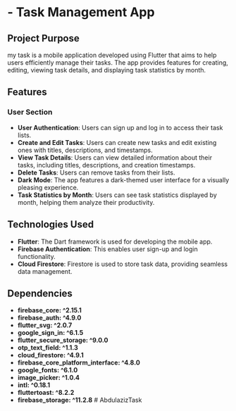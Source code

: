 # - Task Management App

## Project Purpose

my task is a mobile application developed using Flutter that aims to help users efficiently manage their tasks. The app provides features for creating, editing, viewing task details, and displaying task statistics by month.

## Features

### User Section

- **User Authentication**: Users can sign up and log in to access their task lists.
- **Create and Edit Tasks**: Users can create new tasks and edit existing ones with titles, descriptions, and timestamps.
- **View Task Details**: Users can view detailed information about their tasks, including titles, descriptions, and creation timestamps.
- **Delete Tasks**: Users can remove tasks from their lists.
- **Dark Mode**: The app features a dark-themed user interface for a visually pleasing experience.
- **Task Statistics by Month**: Users can see task statistics displayed by month, helping them analyze their productivity.

## Technologies Used

- **Flutter**: The Dart framework is used for developing the mobile app.
- **Firebase Authentication**: This enables user sign-up and login functionality.
- **Cloud Firestore**: Firestore is used to store task data, providing seamless data management.

## Dependencies

- **firebase_core: ^2.15.1**
- **firebase_auth: ^4.9.0**
- **flutter_svg: ^2.0.7**
- **google_sign_in: ^6.1.5**
- **flutter_secure_storage: ^9.0.0**
- **otp_text_field: ^1.1.3**
- **cloud_firestore: ^4.9.1**
- **firebase_core_platform_interface: ^4.8.0**
- **google_fonts: ^6.1.0**
- **image_picker: ^1.0.4**
- **intl: ^0.18.1**
- **fluttertoast: ^8.2.2**
- **firebase_storage: ^11.2.8**
#   A b d u l a z i z T a s k  
 